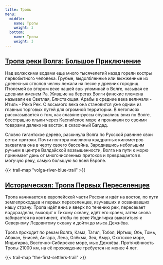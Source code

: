 ```yaml
---
title: Тропы
menu:
  middle:
    name: Тропы
    weight: 3
  bottom:
    name: Тропы
    weight: 3
---
```


## [Тропа реки Волга: Большое Приключение](/ru/trails/volga-river-blue-trail)

Над волжскими водами еще много тысячелетий назад горели костры первобытного человека. Грубые, выдолбленные или выжженные из древесных стволов челны лежали на песке у древних городищ. Птолемей во втором веке нашей эры упоминай о Волге, называя ее древним именем Ра. Жившие на берегах Волги финские племена называли ее Светлая, Блистающая. Арабы в средние века величали - Итиль - Река Рек. С восьмого века она становится уже одним из главных торговых путей для огромной территории. В летописях рассказывается о том, как славяне-руссы спускались вниз по Волге, бесстрашно плыли через Каспийское море и проникали со своими товарами далеко на восток, в сказочный Багдад.

Словно гигантское дерево, раскинула Волга по Русской равнине свои ветви-притоки. Почти полтора миллиона квадратных километров захватила она в черту своего бассейна. Зародившись небольшим ручьем в центре Валдайской возвышенности, Волга на пути к морю принимает дань от многочисленных притоков и превращается в могучую реку, самую большую во всей Европе.

{{< trail-map "volga-river-blue-trail" >}}


## [Историческая: Тропа Первых Переселенцев](/ru/trails/the-first-settlers-trail)

Тропа начинается в европейской части России и идёт на восток, по пути землепроходцев и первых переселенцев, изучавших и осваивавших нашу страну. Тропа идёт вниз и вверх по течению рек, пересекает водоразделы, выходит к Тихому океану, идёт его краем, затем снова забирается на континент, чтобы по реке Индигирка выкатиться к Северному Ледовитому океану и дойти до мыса Дежнёва.

Тропа проходит по рекам Волга, Кама, Тагил, Тобол, Иртыш, Обь, Томь, Абакан, Енисей, Ангара, Лена, Олёкма, Зея, Амур, Охотское море, Индигирка, Восточно-Сибирское море, мыс Дежнёва. Протяжённость Тропы 21000 км, на её прохождение требуется не менее 4 лет.

{{< trail-map "the-first-settlers-trail" >}}